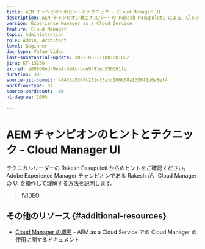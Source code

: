 ```yaml
---
title: AEM チャンピオンのヒントとテクニック - Cloud Manager UI
description: AEM チャンピオン兼エキスパートの Rakesh Pasupuleti による、Cloud Manager の UI の使用方法に関するヒントをご覧ください。
version: Experience Manager as a Cloud Service
feature: Cloud Manager
topic: Administration
role: Admin, Architect
level: Beginner
doc-type: Value Video
last-substantial-update: 2023-05-11T00:00:00Z
jira: KT-13230
exl-id: a89860ed-9ea4-494c-bce9-91ec550361fe
duration: 303
source-git-commit: 48433a5367c281cf5a1c106b08a1306f1b0e8ef4
workflow-type: ht
source-wordcount: '80'
ht-degree: 100%

---
```


# AEM チャンピオンのヒントとテクニック - Cloud Manager UI

テクニカルリーダーの Rakesh Pasupuleti からのヒントをご確認ください。Adobe Experience Manager チャンピオンである Rakesh が、Cloud Manager の UI を操作して理解する方法を説明します。

>[!VIDEO](https://video.tv.adobe.com/v/3419298?quality=12&learn=on)

## その他のリソース {#additional-resources}

* [Cloud Manager の概要](https://experienceleague.adobe.com/docs/experience-manager-cloud-service/content/onboarding/concepts/cloud-manager-introduction.html?lang=ja) - AEM as a Cloud Service での Cloud Manager の使用に関するドキュメント
